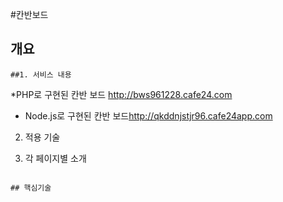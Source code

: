 #칸반보드
## 개요
```
##1. 서비스 내용
```

*PHP로 구현된 칸반 보드 <http://bws961228.cafe24.com>
* Node.js로 구현된 칸반 보드<http://qkddnjstjr96.cafe24app.com>
2. 적용 기술

3. 각 페이지별 소개
```

## 핵심기술
